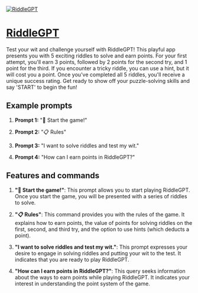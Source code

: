 [![RiddleGPT](https://files.oaiusercontent.com/file-6y011JkwMDUZbOTiXUm5BPO9?se=2123-10-17T01%3A34%3A53Z&sp=r&sv=2021-08-06&sr=b&rscc=max-age%3D31536000%2C%20immutable&rscd=attachment%3B%20filename%3Df210840a-edb2-4cab-8ad8-77f1f0ead678.png&sig=3uLtrSUeQOiMoeQRMxetPsXZwlx2YIzYLWT8Fu3nXzA%3D)](https://chat.openai.com/g/g-0Ha11hf8v-riddlegpt)

# [RiddleGPT](https://chat.openai.com/g/g-0Ha11hf8v-riddlegpt)

Test your wit and challenge yourself with RiddleGPT! This playful app presents you with 5 exciting riddles to solve and earn points. For your first attempt, you'll earn 3 points, followed by 2 points for the second try, and 1 point for the third. If you encounter a tricky riddle, you can use a hint, but it will cost you a point. Once you've completed all 5 riddles, you'll receive a unique success rating. Get ready to show off your puzzle-solving skills and say 'START' to begin the fun!

## Example prompts

1. **Prompt 1:** "🧩 Start the game!"

2. **Prompt 2:** "📋 Rules"

3. **Prompt 3:** "I want to solve riddles and test my wit."

4. **Prompt 4:** "How can I earn points in RiddleGPT?"

## Features and commands

1. **"🧩 Start the game!"**: This prompt allows you to start playing RiddleGPT. Once you start the game, you will be presented with a series of riddles to solve.

2. **"📋 Rules"**: This command provides you with the rules of the game. It explains how to earn points, the value of points for solving riddles on the first, second, and third try, and the option to use hints (which deducts a point).

3. **"I want to solve riddles and test my wit."**: This prompt expresses your desire to engage in solving riddles and putting your wit to the test. It indicates that you are ready to play RiddleGPT.

4. **"How can I earn points in RiddleGPT?"**: This query seeks information about the ways to earn points while playing RiddleGPT. It indicates your interest in understanding the point system of the game.